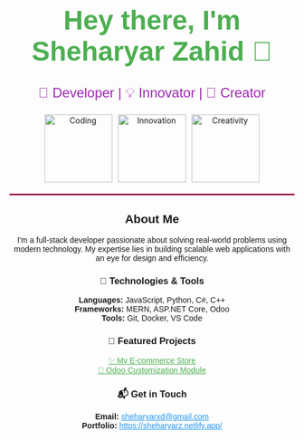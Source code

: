 
<div align="center">

  <h1 style="font-size: 3rem; color: #4caf50; font-family: 'Poppins', sans-serif;">
    Hey there, I'm <span id="name">Sheharyar Zahid</span> 👋
  </h1>

  <p style="font-size: 1.5rem; color: #9c27b0; font-family: 'Poppins', sans-serif;">
    🚀 Developer | 💡 Innovator | 🎨 Creator
  </p>

  <div style="display: flex; justify-content: center; gap: 10px; margin-top: 20px;">
    <img src="https://media.giphy.com/media/26AHONQ79FdWZhAI0/giphy.gif" width="120" height="120" alt="Coding">
    <img src="https://media.giphy.com/media/xT9IgzoKnwFNmISR8I/giphy.gif" width="120" height="120" alt="Innovation">
    <img src="https://media.giphy.com/media/l3vR2dZSvG8Ncyl4c/giphy.gif" width="120" height="120" alt="Creativity">
  </div>

</div>

<hr style="border: 1px solid #e91e63; margin: 20px 0;">

<div align="center" style="font-family: 'Poppins', sans-serif;">
  <h2>About Me</h2>
  <p>
    I'm a full-stack developer passionate about solving real-world problems using modern technology.
    My expertise lies in building scalable web applications with an eye for design and efficiency.
  </p>

  <h3>🔧 Technologies & Tools</h3>
  <p>
    <b>Languages:</b> JavaScript, Python, C#, C++ <br>
    <b>Frameworks:</b> MERN, ASP.NET Core, Odoo <br>
    <b>Tools:</b> Git, Docker, VS Code
  </p>

  <h3>🌟 Featured Projects</h3>
  <ul style="list-style: none; padding: 0;">
    <li><a href="https://github.com/username/project1" style="color: #4caf50;">✨ My E-commerce Store</a></li>
    <li><a href="https://github.com/username/project2" style="color: #4caf50;">💼 Odoo Customization Module</a></li>
  </ul>

  <h3>📬 Get in Touch</h3>
  <p>
    <b>Email:</b> <a href="mailto:your.email@example.com" style="color: #2196f3;">sheharyarxd@gmail.com</a><br>
    <b>Portfolio:</b> <a href="https://your-portfolio.com" style="color: #2196f3;">https://sheharyarz.netlify.app/</a>
  </p>
</div>

<!-- GSAP Animation Script -->
<script src="https://cdnjs.cloudflare.com/ajax/libs/gsap/3.12.2/gsap.min.js"></script>
<script>
  // GSAP animation for the name
  gsap.from("#name", {
    duration: 2,
    opacity: 0,
    scale: 0.5,
    ease: "bounce.out"
  });

  // Animate GIFs
  gsap.from("img", {
    duration: 1.5,
    opacity: 0,
    y: 50,
    stagger: 0.2,
    ease: "power3.out"
  });
</script>
